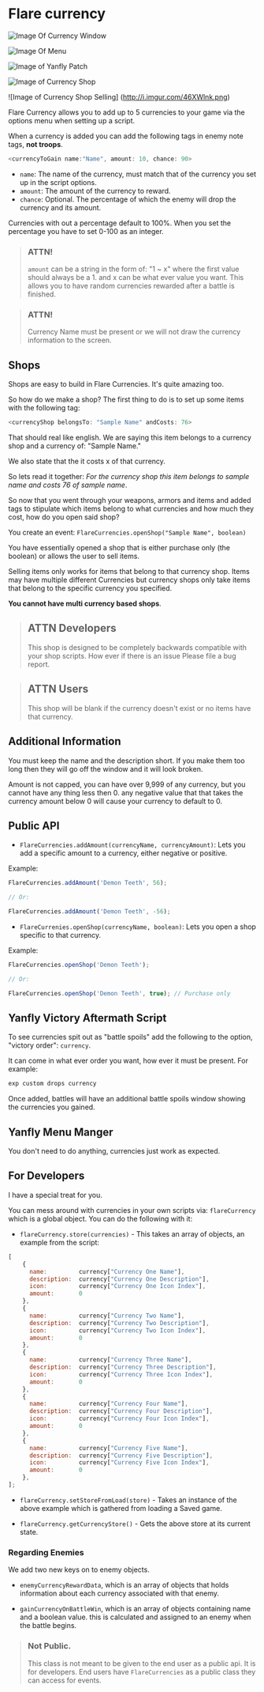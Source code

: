 # Flare currency

![Image Of Currency Window](http://i.imgur.com/WbcjKhl.png)

![Image Of Menu](http://i.imgur.com/0J3Yh99.png)

![Image of Yanfly Patch](http://i.imgur.com/5U5AenW.png)

![Image of Currency Shop](http://i.imgur.com/fKhPqSD.png)

![Image of Currency Shop Selling] (http://i.imgur.com/46XWlnk.png)

Flare Currency allows you to add up to 5 currencies to your game via the options menu when setting up a script.

When a currency is added you can add the following tags in enemy note tags, **not troops**.

```javascript
<currencyToGain name:"Name", amount: 10, chance: 90>
```

- `name`: The name of the currency, must match that of the currency you set up in the script options.
- `amount`: The amount of the currency to reward.
- `chance`: Optional. The percentage of which the enemy will drop the currency and its amount.

Currencies with out a percentage default to 100%. When you set the percentage you have to set 0-100 as an integer.

> ### ATTN!
>
> `amount` can be a string in the form of: "1 ~ x" where the first value should always be a 1.
> and x can be what ever value you want. This allows you to have random currencies rewarded after
> a battle is finished.

> ### ATTN!
>
> Currency Name must be present or we will not draw the currency information to the screen.

## Shops

Shops are easy to build in Flare Currencies. It's quite amazing too.

So how do we make a shop? The first thing to do is to set up some items with the following tag:

```javascript
<currencyShop belongsTo: "Sample Name" andCosts: 76>
```

That should real like english. We are saying this item belongs to a currency shop and a currency of: "Sample Name."

We also state that the it costs x of that currency.

So lets read it together: *For the currency shop this item belongs to sample name and costs 76 of sample name*.

So now that you went through your weapons, armors and items and added tags to stipulate which items belong to what
currencies and how much they cost, how do you open said shop?

You create an event: `FlareCurrencies.openShop("Sample Name", boolean)`

You have essentially opened a shop that is either purchase only (the boolean) or allows the user to sell items.

Selling items only works for items that belong to that currency shop. Items may have multiple different Currencies
but currency shops only take items that belong to the specific currency you specified.

**You cannot have multi currency based shops**.

> ## ATTN Developers
>
> This shop is designed to be completely backwards compatible with your shop scripts. How ever if there is an issue
> Please file a bug report.

> ## ATTN Users
>
> This shop will be blank if the currency doesn't exist or no items have that currency.

## Additional Information

You must keep the name and the description short. If you make them too long then they will go off the window and it will
look broken.

Amount is not capped, you can have over 9,999 of any currency, but you cannot have any thing less then 0. any negative value that
that takes the currency amount below 0 will cause your currency to default to 0.

## Public API

- `FlareCurrencies.addAmount(currencyName, currencyAmount)`: Lets you add a specific amount to a currency, either negative
   or positive.

Example:

```javascript
FlareCurrencies.addAmount('Demon Teeth', 56);

// Or:

FlareCurrencies.addAmount('Demon Teeth', -56);
```

- `FlareCurrenies.openShop(currencyName, boolean)`: Lets you open a shop specific to that currency.

Example:

```javascript
FlareCurrencies.openShop('Demon Teeth');

// Or:

FlareCurrencies.openShop('Demon Teeth', true); // Purchase only
```


## Yanfly Victory Aftermath Script

To see currencies spit out as "battle spoils" add the following to the option, "victory order": `currency`.

It can come in what ever order you want, how ever it must be present. For example:

```javascript
exp custom drops currency
```

Once added, battles will have an additional battle spoils window showing the currencies you gained.

## Yanfly Menu Manger

You don't need to do anything, currencies just work as expected.

## For Developers

I have a special treat for you.

You can mess around with currencies in your own scripts via: `flareCurrency` which
is a global object. You can do the following with it:

- `flareCurrency.store(currencies)` - This takes an array of objects, an example from the script:

```javascript
[
    {
      name:         currency["Currency One Name"],
      description:  currency["Currency One Description"],
      icon:         currency["Currency One Icon Index"],
      amount:       0
    },
    {
      name:         currency["Currency Two Name"],
      description:  currency["Currency Two Description"],
      icon:         currency["Currency Two Icon Index"],
      amount:       0
    },
    {
      name:         currency["Currency Three Name"],
      description:  currency["Currency Three Description"],
      icon:         currency["Currency Three Icon Index"],
      amount:       0
    },
    {
      name:         currency["Currency Four Name"],
      description:  currency["Currency Four Description"],
      icon:         currency["Currency Four Icon Index"],
      amount:       0
    },
    {
      name:         currency["Currency Five Name"],
      description:  currency["Currency Five Description"],
      icon:         currency["Currency Five Icon Index"],
      amount:       0
    },
];
```

- `flareCurrency.setStoreFromLoad(store)` - Takes an instance of the above example which is gathered from loading a Saved
game.

- `flareCurrency.getCurrencyStore()` - Gets the above store at its current state.

### Regarding Enemies

We add two new keys on to enemy objects.

- `enemyCurrencyRewardData`, which is an array of objects that holds information about each
currency associated with that enemy.

- `gainCurrencyOnBattleWin`, which is an array of objects containing name and a boolean value.
this is calculated and assigned to an enemy when the battle begins.

>### Not Public.
>
> This class is not meant to be given to the end user as a public api. It is for developers.
> End users have `FlareCurrencies` as a public class they can access for events.
